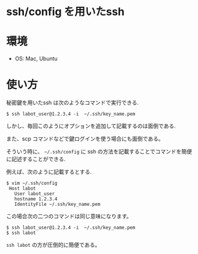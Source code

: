 # ssh/config を用いたssh


# 環境

- OS: Mac, Ubuntu

# 使い方

秘密鍵を用いたssh は次のようなコマンドで実行できる.

```
$ ssh labot_user@1.2.3.4 -i  ~/.ssh/key_name.pem
```

しかし、毎回このようにオプションを追加して記載するのは面倒である.

また、scp コマンドなどで鍵ログインを使う場合にも面倒である。

そういう時に、 `~/.ssh/config` に ssh の方法を記載することでコマンドを簡便に記述することができる.

例えば、次のように記載するとする.

```
$ vim ~/.ssh/config
 Host labot
   User labot_user
   hostname 1.2.3.4
   IdentityFile ~/.ssh/key_name.pem
```

この場合次の二つのコマンドは同じ意味になります。

```
$ ssh labot_user@1.2.3.4 -i  ~/.ssh/key_name.pem
$ ssh labot
```

`ssh labot` の方が圧倒的に簡便である。
